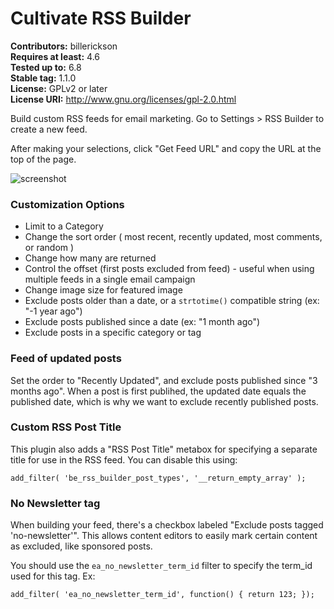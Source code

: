 # Cultivate RSS Builder

**Contributors:** billerickson  
**Requires at least:** 4.6  
**Tested up to:** 6.8  
**Stable tag:** 1.1.0  
**License:** GPLv2 or later  
**License URI:** http://www.gnu.org/licenses/gpl-2.0.html

Build custom RSS feeds for email marketing. Go to Settings > RSS Builder to create a new feed.

After making your selections, click "Get Feed URL" and copy the URL at the top of the page.

![screenshot](https://p198.p4.n0.cdn.getcloudapp.com/items/jkuROKz8/ef3adc89-e9a0-4195-b865-7a1897a3a88b.jpg?v=c7e978a02e000e3d8cc10b39cb545a99)

### Customization Options

- Limit to a Category
- Change the sort order ( most recent, recently updated, most comments, or random )
- Change how many are returned
- Control the offset (first posts excluded from feed) - useful when using multiple feeds in a single email campaign
- Change image size for featured image
- Exclude posts older than a date, or a `strtotime()` compatible string (ex: "-1 year ago")
- Exclude posts published since a date (ex: "1 month ago")
- Exclude posts in a specific category or tag


### Feed of updated posts

Set the order to "Recently Updated", and exclude posts published since "3 months ago". When a post is first publihed, the updated date equals the published date, which is why we want to exclude recently published posts.

### Custom RSS Post Title

This plugin also adds a "RSS Post Title" metabox for specifying a separate title for use in the RSS feed. You can disable this using:

`add_filter( 'be_rss_builder_post_types', '__return_empty_array' );`

### No Newsletter tag

When building your feed, there's a checkbox labeled "Exclude posts tagged 'no-newsletter'". This allows content editors to easily mark certain content as excluded, like sponsored posts.

You should use the `ea_no_newsletter_term_id` filter to specify the term_id used for this tag. Ex:

`add_filter( 'ea_no_newsletter_term_id', function() { return 123; });`
